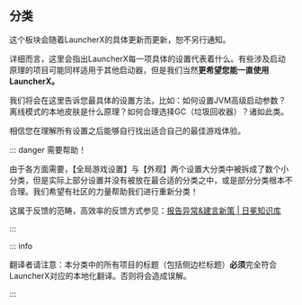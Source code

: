 ## 分类

这个板块会随着LauncherX的具体更新而更新，恕不另行通知。

详细而言，这里会指出LauncherX每一项具体的设置代表着什么。有些涉及启动原理的项目可能同样适用于其他启动器，但是我们当然**更希望您能一直使用LauncherX。**

我们将会在这里告诉您最具体的设置方法，比如：如何设置JVM高级启动参数？离线模式的本地皮肤是什么原理？如何合理选择GC（垃圾回收器）？诸如此类。

相信您在理解所有设置之后能够自行找出适合自己的最佳游戏体验。



::: danger 需要帮助！

由于各方面需要，【全局游戏设置】与【外观】两个设置大分类中被拆成了数个小分类，但是实际上部分设置并没有被放在最合适的分类之中，或是部分分类根本不合理。我们希望有社区的力量帮助我们进行重新分类！

这属于反馈的范畴，高效率的反馈方式参见：[报告异常&建言新策 | 日冕知识库](/zhCN/lxguide/report-issue)

:::



::: info

翻译者请注意：本分类中的所有项目的标题（包括侧边栏标题）**必须**完全符合LauncherX对应的本地化翻译。否则将会造成误解。

:::